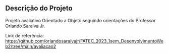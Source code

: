 ## Descrição do Projeto

Projeto avaliativo Orientado a Objeto seguindo orientações do Professor Orlando Saraiva Jr. 

Link de referência: https://github.com/orlandosaraivajr/FATEC_2023_1sem_DesenvolvimentoWeb2/tree/main/avaliacao2

